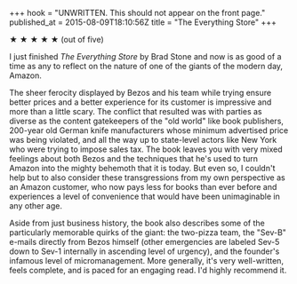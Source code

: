 +++
hook = "UNWRITTEN. This should not appear on the front page."
published_at = 2015-08-09T18:10:56Z
title = "The Everything Store"
+++

★ ★ ★ ★ ★ (out of five)

I just finished _The Everything Store_ by Brad Stone and now is as good of a
time as any to reflect on the nature of one of the giants of the modern day,
Amazon.

The sheer ferocity displayed by Bezos and his team while trying ensure better
prices and a better experience for its customer is impressive and more than a
little scary. The conflict that resulted was with parties as diverse as the
content gatekeepers of the "old world" like book publishers, 200-year old
German knife manufacturers whose minimum advertised price was being violated,
and all the way up to state-level actors like New York who were trying to
impose sales tax. The book leaves you with very mixed feelings about both Bezos
and the techniques that he's used to turn Amazon into the mighty behemoth that
it is today. But even so, I couldn't help but to also consider these
transgressions from my own perspective as an Amazon customer, who now pays less
for books than ever before and experiences a level of convenience that would
have been unimaginable in any other age.

Aside from just business history, the book also describes some of the
particularly memorable quirks of the giant: the two-pizza team, the "Sev-B"
e-mails directly from Bezos himself (other emergencies are labeled Sev-5 down
to Sev-1 internally in ascending level of urgency), and the founder's infamous
level of micromanagement. More generally, it's very well-written, feels
complete, and is paced for an engaging read. I'd highly recommend it.
